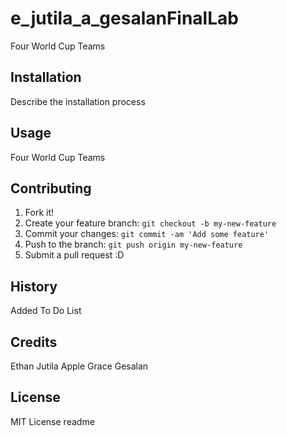 # e_jutila_a_gesalanFinalLab


<snippet>
  <content><![CDATA[
# ${1:World Cup Teams Final Lab}

Four World Cup Teams

## Installation

Describe the installation process

## Usage

Four World Cup  Teams

## Contributing

1. Fork it!
2. Create your feature branch: `git checkout -b my-new-feature`
3. Commit your changes: `git commit -am 'Add some feature'`
4. Push to the branch: `git push origin my-new-feature`
5. Submit a pull request :D

## History

Added To Do List
## Credits
Ethan Jutila
Apple Grace Gesalan
## License
MIT License
</content>
  <tabTrigger>readme</tabTrigger>
</snippet>
